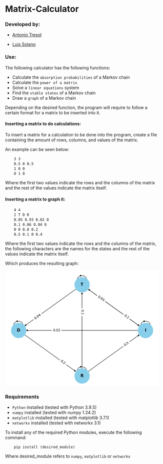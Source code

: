 # Matrix-Calculator

### **Developed by:**

+ [Antonio Tresol](https://github.com/Antonio-Tresol)

+ [Luis Solano](https://github.com/GoninDS)


### **Use:**

The following calculator has the following functions:

+ Calculate the `absorption probabilities` of a Markov chain
+ Calculate the `power of a matrix`
+ Solve a `linear equations` system
+ Find the `stable states` of a Markov chain
+ Draw a `graph` of a Markov chain 

Depending on the desired function, the program will require to follow a certain format for a matrix to be inserted into it.

#### **Inserting a matrix to do calculations:**

To insert a matrix for a calculation to be done into the program, create a file containing the amount of rows, columns, and values of the matrix.

An example can be seen below:

```
    3 3
    0.5 0 0.5
    1 0 0
    0 1 0
```

Where the first two values indicate the rows and the columns of the matrix and the rest of the values indicate the matrix itself.

#### **Inserting a matrix to graph it:**

```
    4 4
    I T D R
    0.05 0.93 0.02 0
    0.1 0.86 0.04 0
    0 0 0.8 0.2
    0.5 0.1 0 0.4
```

Where the first two values indicate the rows and the columns of the matrix, the following characters are the names for the states and the rest of the values indicate the matrix itself.

Which produces the resulting graph:

![example_graph](./img/example_graph.png "example of a graph")


### **Requirements**

+ `Python` installed (tested with Python 3.9.5)
+ `numpy` installed (tested with numpy 1.24.2)
+ `matplotlib` installed (tested with matplotlib 3.7.1)
+ `networkx` installed (tested with networkx 3.1)

To install any of the required Python modules, execute the following command:

```
    pip install (desired_module)
```

Where desired_module refers to `numpy`, `matplotlib` or `networkx`
  
